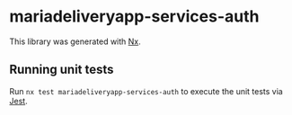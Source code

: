 # mariadeliveryapp-services-auth

This library was generated with [Nx](https://nx.dev).

## Running unit tests

Run `nx test mariadeliveryapp-services-auth` to execute the unit tests via [Jest](https://jestjs.io).
